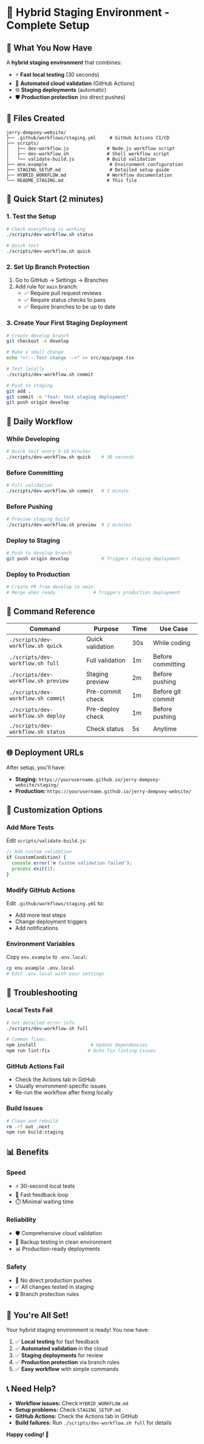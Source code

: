 # 🚀 Hybrid Staging Environment - Complete Setup

## 🎯 **What You Now Have**

A **hybrid staging environment** that combines:
- ⚡ **Fast local testing** (30 seconds)
- 🔄 **Automated cloud validation** (GitHub Actions)
- 🌐 **Staging deployments** (automatic)
- 🛡️ **Production protection** (no direct pushes)

## 📁 **Files Created**

```
jerry-dempsey-website/
├── .github/workflows/staging.yml     # GitHub Actions CI/CD
├── scripts/
│   ├── dev-workflow.js              # Node.js workflow script
│   ├── dev-workflow.sh              # Shell workflow script
│   └── validate-build.js            # Build validation
├── env.example                       # Environment configuration
├── STAGING_SETUP.md                  # Detailed setup guide
├── HYBRID_WORKFLOW.md               # Workflow documentation
└── README_STAGING.md                # This file
```

## 🚀 **Quick Start (2 minutes)**

### **1. Test the Setup**
```bash
# Check everything is working
./scripts/dev-workflow.sh status

# Quick test
./scripts/dev-workflow.sh quick
```

### **2. Set Up Branch Protection**
1. Go to GitHub → Settings → Branches
2. Add rule for `main` branch:
   - ✅ Require pull request reviews
   - ✅ Require status checks to pass
   - ✅ Require branches to be up to date

### **3. Create Your First Staging Deployment**
```bash
# Create develop branch
git checkout -b develop

# Make a small change
echo "<!-- Test change -->" >> src/app/page.tsx

# Test locally
./scripts/dev-workflow.sh commit

# Push to staging
git add .
git commit -m "feat: test staging deployment"
git push origin develop
```

## 🔄 **Daily Workflow**

### **While Developing**
```bash
# Quick test every 5-10 minutes
./scripts/dev-workflow.sh quick    # 30 seconds
```

### **Before Committing**
```bash
# Full validation
./scripts/dev-workflow.sh commit   # 1 minute
```

### **Before Pushing**
```bash
# Preview staging build
./scripts/dev-workflow.sh preview  # 2 minutes
```

### **Deploy to Staging**
```bash
# Push to develop branch
git push origin develop            # Triggers staging deployment
```

### **Deploy to Production**
```bash
# Create PR from develop to main
# Merge when ready              # Triggers production deployment
```

## 🎯 **Command Reference**

| Command | Purpose | Time | Use Case |
|---------|---------|------|----------|
| `./scripts/dev-workflow.sh quick` | Quick validation | 30s | While coding |
| `./scripts/dev-workflow.sh full` | Full validation | 1m | Before committing |
| `./scripts/dev-workflow.sh preview` | Staging preview | 2m | Before pushing |
| `./scripts/dev-workflow.sh commit` | Pre-commit check | 1m | Before git commit |
| `./scripts/dev-workflow.sh deploy` | Pre-deploy check | 1m | Before pushing |
| `./scripts/dev-workflow.sh status` | Check status | 5s | Anytime |

## 🌐 **Deployment URLs**

After setup, you'll have:
- **Staging:** `https://yourusername.github.io/jerry-dempsey-website/staging/`
- **Production:** `https://yourusername.github.io/jerry-dempsey-website/`

## 🔧 **Customization Options**

### **Add More Tests**
Edit `scripts/validate-build.js`:
```javascript
// Add custom validation
if (customCondition) {
  console.error('❌ Custom validation failed');
  process.exit(1);
}
```

### **Modify GitHub Actions**
Edit `.github/workflows/staging.yml` to:
- Add more test steps
- Change deployment triggers
- Add notifications

### **Environment Variables**
Copy `env.example` to `.env.local`:
```bash
cp env.example .env.local
# Edit .env.local with your settings
```

## 🚨 **Troubleshooting**

### **Local Tests Fail**
```bash
# Get detailed error info
./scripts/dev-workflow.sh full

# Common fixes:
npm install                    # Update dependencies
npm run lint:fix              # Auto-fix linting issues
```

### **GitHub Actions Fail**
- Check the Actions tab in GitHub
- Usually environment-specific issues
- Re-run the workflow after fixing locally

### **Build Issues**
```bash
# Clean and rebuild
rm -rf out .next
npm run build:staging
```

## 📊 **Benefits**

### **Speed**
- ⚡ 30-second local tests
- 🚀 Fast feedback loop
- ⏱️ Minimal waiting time

### **Reliability**
- 🛡️ Comprehensive cloud validation
- 🔄 Backup testing in clean environment
- 📊 Production-ready deployments

### **Safety**
- 🚫 No direct production pushes
- ✅ All changes tested in staging
- 🔒 Branch protection rules

## 🎉 **You're All Set!**

Your hybrid staging environment is ready! You now have:

1. ✅ **Local testing** for fast feedback
2. ✅ **Automated validation** in the cloud
3. ✅ **Staging deployments** for review
4. ✅ **Production protection** via branch rules
5. ✅ **Easy workflow** with simple commands

## 📞 **Need Help?**

- **Workflow issues:** Check `HYBRID_WORKFLOW.md`
- **Setup problems:** Check `STAGING_SETUP.md`
- **GitHub Actions:** Check the Actions tab in GitHub
- **Build failures:** Run `./scripts/dev-workflow.sh full` for details

**Happy coding! 🚀**
